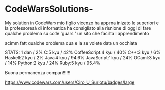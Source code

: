 # CodeWarsSolutions-
My solution in CodeWars
mio figlio vicenzo ha appena inizato le superiori e la professoresá di informatica ha consigliato alla riunione di oggi di fare qualche problema su code 'guars ' un sito che facilita l apprendimento

acimm fatt qualche problema qua e la se volete date un occhiata

STATS: 1 dan / 2%
C:5 kyu / 42%
CoffeeScript:4 kyu / 40%
C++:3 kyu / 6%
Haskell:2 kyu / 2%
Java:4 kyu / 94.6%
JavaScript:1 kyu / 24%
OCaml:3 kyu / 14%
Python:2 kyu / 24%
Ruby:5 kyu / 95.4%

Buona permanenza compari!!!!!!

https://www.codewars.com/users/Ciro_U_Suriotu/badges/large
